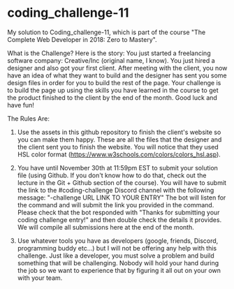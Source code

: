 # coding_challenge-11
My solution to Coding_challenge-11, which is part of the course "The Complete Web Developer in 2018: Zero to Mastery".

What is the Challenge?
Here is the story: You just started a freelancing software company: Creative/Inc (original name, I know). You just hired a designer and also got your first client. After meeting with the client, you now have an idea of what they want to build and the designer has sent you some design files in order for you to build the rest of the page. Your challenge is to build the page up using the skills you have learned in the course to get the product finished to the client by the end of the month. Good luck and have fun!


The Rules Are:
1. Use the assets in this github repository to finish the client's website so you can make them happy. These are all the files that the designer and the client sent you to finish the website. You will notice that they used HSL color format (https://www.w3schools.com/colors/colors_hsl.asp).

2. You have until November 30th at 11:59pm EST to submit your solution file (using Github. If you don't know how to do that, check out the lecture in the Git + Github section of the course). You will have to submit the link to the #coding-challenge Discord channel with the following message: "-challenge URL LINK TO YOUR ENTRY" The bot will listen for the command and will submit the link you provided in the command. Please check that the bot responded with "Thanks for submitting your coding challenge entry!" and then double check the details it provides. We will compile all submissions here at the end of the month.

3. Use whatever tools you have as developers (google, friends, Discord, programming buddy etc...) but I will not be offering any help with this challenge. Just like a developer, you must solve a problem and build something that will be challenging. Nobody will hold your hand during the job so we want to experience that by figuring it all out on your own with your team.
